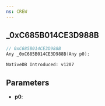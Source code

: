 ```yaml
---
ns: CREW
---
```

## _0xC685B014CE3D988B

```c
// 0xC685B014CE3D988B
Any _0xC685B014CE3D988B(Any p0);
```

```
NativeDB Introduced: v1207
```

## Parameters
* **p0**:
